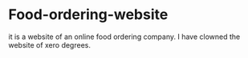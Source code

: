 # Food-ordering-website
it is a website of an online food ordering company. I have clowned the website of xero degrees.
